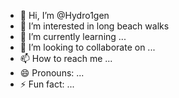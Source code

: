 - 👋 Hi, I’m @Hydro1gen
- 👀 I’m interested in long beach walks
- 🌱 I’m currently learning ...
- 💞️ I’m looking to collaborate on ...
- 📫 How to reach me ...
- 😄 Pronouns: ...
- ⚡ Fun fact: ...

<!---
Hydro1gen/Hydro1gen is a ✨ special ✨ repository because its `README.md` (this file) appears on your GitHub profile.
You can click the Preview link to take a look at your changes.
--->
